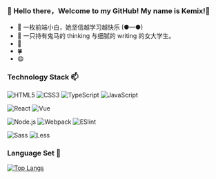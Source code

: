 ### 👋 Hello there，Welcome to my GitHub! My name is Kemix!👻
- 🤗 一枚前端小白，她坚信越学习越快乐  (●—●)
- 💫 一只持有鬼马的 thinking 与细腻的 writing 的女大学生。
- 🌱 
- 🍀 
- 😄 

### Technology Stack 📫

![HTML5](https://img.shields.io/badge/-HTML5-%23E44D27?style=flat-square&logo=html5&logoColor=ffffff)
![CSS3](https://img.shields.io/badge/CSS3-yellow?style=flat-square&logo=css3)
![TypeScript](https://img.shields.io/badge/-TypeScript-007ACC?style=flat-square&logo=typescript&logoColor=white)
![JavaScript](https://img.shields.io/badge/JavaScript-red?style=flat-square&logo=JavaScript&logoColor=ffffff)

![React](https://img.shields.io/badge/React-blue?style=flat-square&logo=react&logoColor=ffffff)
![Vue](https://img.shields.io/badge/Vue.js-4FC08D?style=flat-square&logo=Vue.js&logoColor=ffffff)

![Node.js](https://img.shields.io/badge/Node.js-339933?style=flat-square&logo=Node.js&logoColor=ffffff)
![Webpack](https://img.shields.io/badge/Webpack-skyblue?style=flat-square&logo=Webpack&logoColor=ffffff)
![ESlint](https://img.shields.io/badge/ESLint-4B32C3?style=flat-square&logo=ESLint&logoColor=ffffff)

![Sass](https://img.shields.io/badge/-Sass-%23CC6699?style=flat-square&logo=sass&logoColor=ffffff)
![Less](https://img.shields.io/badge/Less-1171EE?style=flat-square&logo=Less&logoColor=ffffff)

### Language Set 🐤

[![Top Langs](https://github-readme-stats.vercel.app/api/top-langs/?username=kemix-zjj&layout=compact)](https://github.com/anuraghazra/github-readme-stats)
